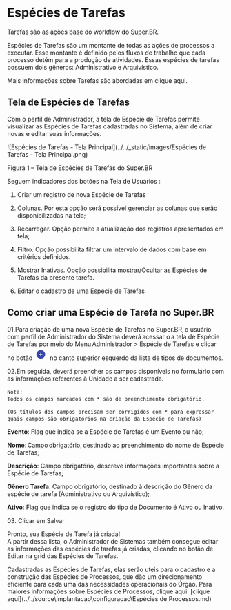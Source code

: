 # Espécies de Tarefas

Tarefas são as ações base do workflow do Super.BR.  

Espécies de Tarefas são um montante de todas as ações de processos a executar. Esse montante é definido pelos fluxos de trabalho que cada processo detém para a produção de atividades. Essas espécies de tarefas possuem dois gêneros: Administrativo e Arquivístico. 

Mais informações sobre Tarefas são abordadas em clique aqui.

 

## Tela de Espécies de Tarefas 

Com o perfil de Administrador, a tela de Espécie de Tarefas permite visualizar as Espécies de Tarefas cadastradas no Sistema, além de criar novas e editar suas informações. 

 
![Espécies de Tarefas - Tela Principal](../../_static/images/Espécies de Tarefas - Tela Principal.png)


Figura 1 – Tela de Espécies de Tarefas do Super.BR 

Seguem indicadores dos botões na Tela de Usuários : 

1) Criar um registro de nova Espécie de Tarefas 

2) Colunas. Por esta opção será possível gerenciar as colunas que serão disponibilizadas na tela; 

3) Recarregar. Opção permite a atualização dos registros apresentados em tela;  

4) Filtro. Opção possibilita filtrar um intervalo de dados com base em critérios definidos. 

5) Mostrar Inativas. Opção possibilita mostrar/Ocultar as Espécies de Tarefas da presente tarefa.  

6) Editar o cadastro de uma Espécie de Tarefas 

 

## Como criar uma Espécie de Tarefa no Super.BR 

 

01\.Para criação de uma nova Espécie de Tarefas no Super.BR, o usuário com perfil de Administrador do Sistema deverá acessar o a tela de Espécie de Tarefas por meio do Menu Administrador > Espécie de Tarefas e clicar no botão <img src="../../_static/images/Botão de Inclusão (+).png" alt="Botão de Inclusão (+)" style="zoom: 50%;" /> no canto superior esquerdo da lista de tipos de documentos. 


02\.Em seguida, deverá preencher os campos disponíveis no formulário com as informações referentes à Unidade a ser cadastrada.   


```{note}
Nota: 
Todos os campos marcados com * são de preenchimento obrigatório.
```


```{warning}
(Os títulos dos campos precisam ser corrigidos com * para expressar quais campos são obrigatórios na criação da Espécie de Tarefas) 

```



**Evento**: Flag que indica se a Espécie de Tarefas é um Evento ou não; 

**Nome**: Campo obrigatório, destinado ao preenchimento do nome de Espécie de Tarefas; 

**Descrição**: Campo obrigatório, descreve informações importantes sobre a Espécie de Tarefas; 

**Gênero Tarefa**: Campo obrigatório, destinado à descrição do Gênero da espécie de tarefa (Administrativo ou Arquivístico); 

**Ativo**: Flag que indica se o registro do tipo de Documento é Ativo ou Inativo. 

 
03\. Clicar em Salvar


Pronto, sua Espécie de Tarefa já criada!  
A partir dessa lista, o Administrador de Sistemas também consegue editar as informações das espécies de tarefas já criadas, clicando no botão de Editar na grid das Espécies de Tarefas.  

Cadastradas as Espécies de Tarefas, elas serão uteis para o cadastro e a construção das Espécies de Processos, que dão um direcionamento eficiente para cada uma das necessidades operacionais do Órgão. Para maiores informações sobre Espécies de Processos, clique aqui.  [clique aqui](../../source\implantacao\configuracao\Espécies de Processos.md)
